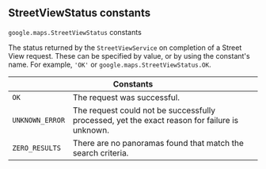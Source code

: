 <h2 id="StreetViewStatus"> StreetViewStatus constants </h2><p>
<code><span itemprop="path">google.maps</span>.<span itemprop="name">StreetViewStatus</span></code>
constants
</p><p>The status returned by the <code>StreetViewService</code> on completion of a Street View request. These can be specified by value, or by using the constant's name. For example, <code>'OK'</code> or <code>google.maps.StreetViewStatus.OK</code>.</p><div class="devsite-table-wrapper"><table class="constants responsive" summary="StreetViewStatus constants">
<thead>
<tr><th colspan="2">Constants</th>
</tr></thead>
<tbody>
<tr id="StreetViewStatus.OK">
<td><code><span>OK</span></code></td>
<td>The request was successful.</td>
</tr>
<tr id="StreetViewStatus.UNKNOWN_ERROR">
<td><code><span>UNKNOWN_ERROR</span></code></td>
<td>The request could not be successfully processed, yet the exact reason for failure is unknown.</td>
</tr>
<tr id="StreetViewStatus.ZERO_RESULTS">
<td><code><span>ZERO_RESULTS</span></code></td>
<td>There are no panoramas found that match the search criteria.</td>
</tr>
</tbody>
</table></div>